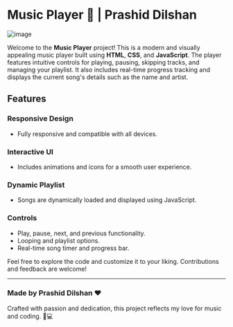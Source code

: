 # Music Player 🎵 | Prashid Dilshan

![image](https://github.com/user-attachments/assets/10792705-4357-4ffc-bc7f-49d9c1c8a280)


Welcome to the **Music Player** project! This is a modern and visually appealing music player built using **HTML**, **CSS**, and **JavaScript**. The player features intuitive controls for playing, pausing, skipping tracks, and managing your playlist. It also includes real-time progress tracking and displays the current song's details such as the name and artist.

## Features

### Responsive Design
- Fully responsive and compatible with all devices.

### Interactive UI
- Includes animations and icons for a smooth user experience.

### Dynamic Playlist
- Songs are dynamically loaded and displayed using JavaScript.

### Controls
- Play, pause, next, and previous functionality.
- Looping and playlist options.
- Real-time song timer and progress bar.

Feel free to explore the code and customize it to your liking. Contributions and feedback are welcome!

---

### Made by Prashid Dilshan ❤️

Crafted with passion and dedication, this project reflects my love for music and coding. 🎵💻

